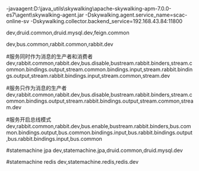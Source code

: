 -javaagent:D:\java_utils\skywalking\apache-skywalking-apm-7.0.0-es7\agent\skywalking-agent.jar
-Dskywalking.agent.service_name=scac-online-sv
-Dskywalking.collector.backend_service=192.168.43.84:11800


dev,druid.common,druid.mysql.dev,feign.common

dev,bus.common,rabbit.common,rabbit.dev

#服务同时作为消息的生产者和消费者
dev,rabbit.common,rabbit.dev,bus.disable,bustream.rabbit.binders,stream.common.bindings.output,stream.common.bindings.input,stream.rabbit.bindings.output,stream.rabbit.bindings.input,stream.common,stream.dev

#服务只作为消息的生产者
dev,rabbit.common,rabbit.dev,bus.disable,bustream.rabbit.binders,stream.common.bindings.output,stream.rabbit.bindings.output,stream.common,stream.dev

#服务开启总线模式
dev,rabbit.common,rabbit.dev,bus.enable,bustream.rabbit.binders,bus.common.bindings.output,bus.common.bindings.input,bus.rabbit.bindings.output,bus.rabbit.bindings.input,bus.common

#statemachine jpa
dev,statemachine.jpa,druid.common,druid.mysql.dev

#statemachine redis
dev,statemachine.redis,redis.dev